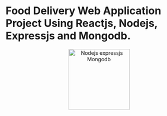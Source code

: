 # Food Delivery Web Application Project Using Reactjs, Nodejs, Expressjs and Mongodb.

<p align="center"><img alt="Nodejs expressjs Mongodb" src="https://upload.wikimedia.org/wikipedia/commons/thumb/9/94/MERN-logo.png/640px-MERN-logo.png" width="165"/></p>

